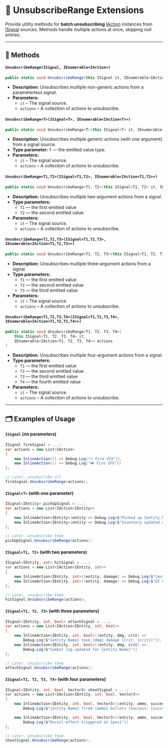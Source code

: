 # 🧩 UnsubscribeRange Extensions

Provide utility methods for **batch unsubscribing** [IAction](../Actions/IActions.md) instances
from [ISignal](ISignals.md) sources.
Methods handle multiple actions at once, skipping null entries.

---

## 🏹 Methods

#### `UnsubscribeRange(ISignal, IEnumerable<IAction>)`

```csharp
public static void UnsubscribeRange(this ISignal it, IEnumerable<IAction> actions)
```

- **Description:** Unsubscribes multiple non-generic actions from a parameterless signal.
- **Parameters:**
    - `it` – The signal source.
    - `actions` – A collection of actions to unsubscribe.

#### `UnsubscribeRange<T>(ISignal<T>, IEnumerable<IAction<T>>)`

```csharp
public static void UnsubscribeRange<T>(this ISignal<T> it, IEnumerable<IAction<T>> actions)
```

- **Description:** Unsubscribes multiple generic actions (with one argument) from a signal source.
- **Type parameter:** `T` — the emitted value type.
- **Parameters:**
    - `it` – The signal source.
    - `actions` – A collection of actions to unsubscribe.

#### `UnsubscribeRange<T1,T2>(ISignal<T1,T2>, IEnumerable<IAction<T1,T2>>)`

```csharp
public static void UnsubscribeRange<T1, T2>(this ISignal<T1, T2> it, IEnumerable<IAction<T1, T2>> actions)
```

- **Description:** Unsubscribes multiple two-argument actions from a signal.
- **Type parameters:**
    - `T1` — the first emitted value
    - `T2` — the second emitted value
- **Parameters:**
    - `it` – The signal source.
    - `actions` – A collection of actions to unsubscribe.

#### `UnsubscribeRange<T1,T2,T3>(ISignal<T1,T2,T3>, IEnumerable<IAction<T1,T2,T3>>)`

```csharp
public static void UnsubscribeRange<T1, T2, T3>(this ISignal<T1, T2, T3> it, IEnumerable<IAction<T1, T2, T3>> actions)
```

- **Description:** Unsubscribes multiple three-argument actions from a signal.
- **Type parameters:**
    - `T1` — the first emitted value
    - `T2` — the second emitted value
    - `T3` — the third emitted value
- **Parameters:**
    - `it` – The signal source.
    - `actions` – A collection of actions to unsubscribe.

#### `UnsubscribeRange<T1,T2,T3,T4>(ISignal<T1,T2,T3,T4>, IEnumerable<IAction<T1,T2,T3,T4>>)`

```csharp
public static void UnsubscribeRange<T1, T2, T3, T4>(
    this ISignal<T1, T2, T3, T4> it,
    IEnumerable<IAction<T1, T2, T3, T4>> actions
)
```

- **Description:** Unsubscribes multiple four-argument actions from a signal.
- **Type parameters:**
    - `T1` — the first emitted value
    - `T2` — the second emitted value
    - `T3` — the third emitted value
    - `T4` — the fourth emitted value
- **Parameters:**
    - `it` – The signal source.
    - `actions` – A collection of actions to unsubscribe.

---

## 🗂 Examples of Usage

#### `ISignal` (no parameters)

```csharp
ISignal fireSignal = ...;
var actions = new List<IAction>
{
    new InlineAction(() => Debug.Log("🔥 Fire VFX")),
    new InlineAction(() => Debug.Log("🔊 Fire SFX"))
};

// Later, unsubscribe all
fireSignal.UnsubscribeRange(actions);
```

#### `ISignal<T>` (with one parameter)

```csharp
ISignal<IEntity> pickUpSignal = ...;
var actions = new List<IAction<IEntity>>
{
    new InlineAction<IEntity>(entity => Debug.Log($"Picked up {entity.Name}")),
    new InlineAction<IEntity>(entity => Debug.Log($"Inventory updated with {entity.Name}"))
};

// Later, unsubscribe them
pickUpSignal.UnsubscribeRange(actions);
```

#### `ISignal<T1, T2>` (with two parameters)

```csharp
ISignal<IEntity, int> hitSignal = ...;
var actions = new List<IAction<IEntity, int>>
{
    new InlineAction<IEntity, int>((entity, damage) => Debug.Log($"{entity.Name} lost {damage} HP")),
    new InlineAction<IEntity, int>((entity, damage) => Debug.Log($"UI updated for {entity.Name}"))
};

// Later, unsubscribe them
hitSignal.UnsubscribeRange(actions);
```

#### `ISignal<T1, T2, T3>` (with three parameters)

```csharp
ISignal<IEntity, int, bool> attackSignal = ...;
var actions = new List<IAction<IEntity, int, bool>>
{
    new InlineAction<IEntity, int, bool>((entity, dmg, crit) => 
        Debug.Log($"{entity.Name} took {dmg} damage (Crit: {crit})")),
    new InlineAction<IEntity, int, bool>((entity, dmg, crit) => 
        Debug.Log($"Combat log updated for {entity.Name}"))
};

// Later, unsubscribe them
attackSignal.UnsubscribeRange(actions);
```

#### `ISignal<T1, T2, T3, T4>` (with four parameters)

```csharp
ISignal<IEntity, int, bool, Vector3> shootSignal = ...;
var actions = new List<IAction<IEntity, int, bool, Vector3>>
{
    new InlineAction<IEntity, int, bool, Vector3>((entity, ammo, success, pos) =>
        Debug.Log($"{entity.Name} fired {ammo} bullets (Success: {success}) at {pos}")),

    new InlineAction<IEntity, int, bool, Vector3>((entity, ammo, success, pos) =>
        Debug.Log($"Recoil effect triggered at {pos}"))
};

// Later, unsubscribe them
shootSignal.UnsubscribeRange(actions);
```